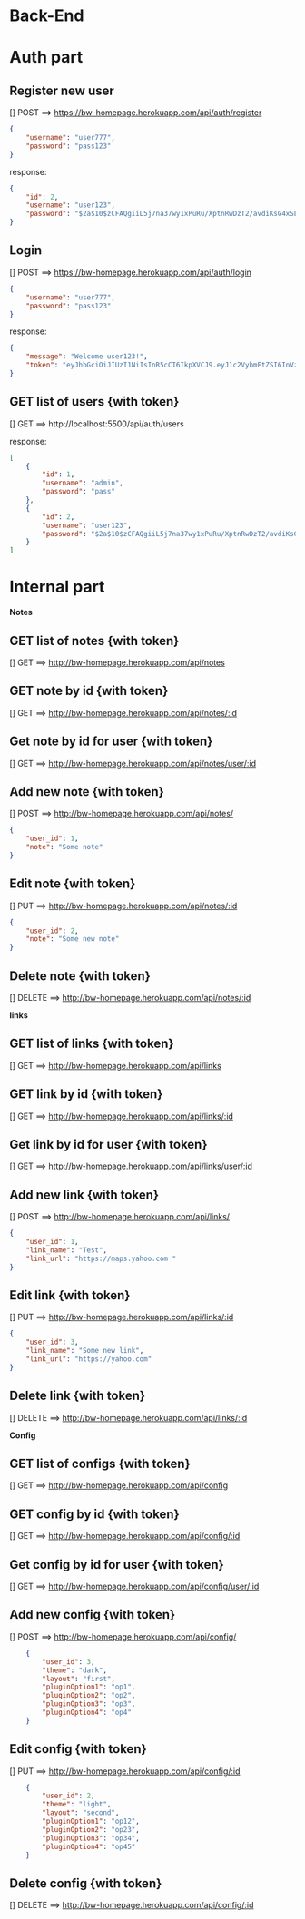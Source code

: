 # Back-End



# Auth part

## Register new user

[] POST ==> https://bw-homepage.herokuapp.com/api/auth/register 

```json
{
	"username": "user777",
	"password": "pass123"
}
```

response:

```json
{
    "id": 2,
    "username": "user123",
    "password": "$2a$10$zCFAQgiiL5j7na37wy1xPuRu/XptnRwDzT2/avdiKsG4xSL02FLnC"
}
```

## Login

[] POST ==> https://bw-homepage.herokuapp.com/api/auth/login 

```json
{
	"username": "user777",
	"password": "pass123"
}
```

response:

```json
{
    "message": "Welcome user123!",
    "token": "eyJhbGciOiJIUzI1NiIsInR5cCI6IkpXVCJ9.eyJ1c2VybmFtZSI6InVzZXIxMjMiLCJzdWJqZWN0IjoyLCJpYXQiOjE1NzE3OTYzOTQsImV4cCI6MTU3MTgwMzU5NH0.hGnOshaS23mVdufm2jxpjGHkPB83FI3vppTVPwqyMxk"
}
```

## GET list of users {with token}

[] GET ==> http://localhost:5500/api/auth/users

response:

```json
[
    {
        "id": 1,
        "username": "admin",
        "password": "pass"
    },
    {
        "id": 2,
        "username": "user123",
        "password": "$2a$10$zCFAQgiiL5j7na37wy1xPuRu/XptnRwDzT2/avdiKsG4xSL02FLnC"
    }
]
```


# Internal part

**Notes**

## GET list of notes {with token}

[] GET ==> http://bw-homepage.herokuapp.com/api/notes

## GET note by id {with token}

[] GET ==> http://bw-homepage.herokuapp.com/api/notes/:id

## Get note by id for user {with token}

[] GET ==> http://bw-homepage.herokuapp.com/api/notes/user/:id

## Add new note {with token}

[] POST ==> http://bw-homepage.herokuapp.com/api/notes/

```json
{
    "user_id": 1,
    "note": "Some note"
}
```

## Edit note {with token}

[] PUT ==> http://bw-homepage.herokuapp.com/api/notes/:id

```json
{
    "user_id": 2,
    "note": "Some new note"
}
```

## Delete note {with token}

[] DELETE ==> http://bw-homepage.herokuapp.com/api/notes/:id



**links**

## GET list of links {with token}

[] GET ==> http://bw-homepage.herokuapp.com/api/links

## GET link by id {with token}

[] GET ==> http://bw-homepage.herokuapp.com/api/links/:id

## Get link by id for user {with token}

[] GET ==> http://bw-homepage.herokuapp.com/api/links/user/:id

## Add new link {with token}

[] POST ==> http://bw-homepage.herokuapp.com/api/links/

```json
{
    "user_id": 1,
    "link_name": "Test",
    "link_url": "https://maps.yahoo.com "
}
```

## Edit link {with token}

[] PUT ==> http://bw-homepage.herokuapp.com/api/links/:id

```json
{
    "user_id": 3,
    "link_name": "Some new link",
    "link_url": "https://yahoo.com"
}
```

## Delete link {with token}

[] DELETE ==> http://bw-homepage.herokuapp.com/api/links/:id




**Config**

## GET list of configs {with token}

[] GET ==> http://bw-homepage.herokuapp.com/api/config

## GET config by id {with token}

[] GET ==> http://bw-homepage.herokuapp.com/api/config/:id

## Get config by id for user {with token}

[] GET ==> http://bw-homepage.herokuapp.com/api/config/user/:id

## Add new config {with token}

[] POST ==> http://bw-homepage.herokuapp.com/api/config/

```json
    {
        "user_id": 3,
        "theme": "dark",
        "layout": "first",
        "pluginOption1": "op1",
        "pluginOption2": "op2",
        "pluginOption3": "op3",
        "pluginOption4": "op4"
    }
```

## Edit config {with token}

[] PUT ==> http://bw-homepage.herokuapp.com/api/config/:id

```json
    {
        "user_id": 2,
        "theme": "light",
        "layout": "second",
        "pluginOption1": "op12",
        "pluginOption2": "op23",
        "pluginOption3": "op34",
        "pluginOption4": "op45"
    }
```

## Delete config {with token}

[] DELETE ==> http://bw-homepage.herokuapp.com/api/config/:id

